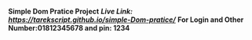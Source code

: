 **Simple Dom Pratice Project**
***Live Link: https://tarekscript.github.io/simple-Dom-pratice/***
**For Login and Other Number:01812345678 and pin: 1234**
